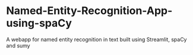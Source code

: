 # Named-Entity-Recognition-App-using-spaCy
A webapp for named entity recognition in text built using Streamlit, spaCy and sumy
